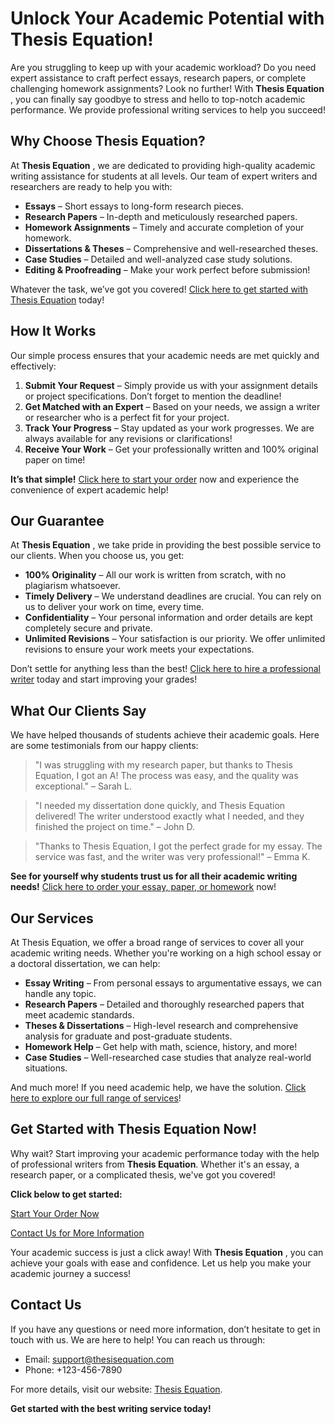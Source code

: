 # Unlock Your Academic Potential with Thesis Equation!

Are you struggling to keep up with your academic workload? Do you need expert assistance to craft perfect essays, research papers, or complete challenging homework assignments? Look no further! With **Thesis Equation** , you can finally say goodbye to stress and hello to top-notch academic performance. We provide professional writing services to help you succeed!

## Why Choose Thesis Equation?

At **Thesis Equation** , we are dedicated to providing high-quality academic writing assistance for students at all levels. Our team of expert writers and researchers are ready to help you with:

- **Essays** – Short essays to long-form research pieces.
- **Research Papers** – In-depth and meticulously researched papers.
- **Homework Assignments** – Timely and accurate completion of your homework.
- **Dissertations & Theses** – Comprehensive and well-researched theses.
- **Case Studies** – Detailed and well-analyzed case study solutions.
- **Editing & Proofreading** – Make your work perfect before submission!

Whatever the task, we’ve got you covered! [Click here to get started with Thesis Equation](https://tinyurl.com/topessay?keyword=thesis+equation) today!

## How It Works

Our simple process ensures that your academic needs are met quickly and effectively:

1. **Submit Your Request** – Simply provide us with your assignment details or project specifications. Don’t forget to mention the deadline!
2. **Get Matched with an Expert** – Based on your needs, we assign a writer or researcher who is a perfect fit for your project.
3. **Track Your Progress** – Stay updated as your work progresses. We are always available for any revisions or clarifications!
4. **Receive Your Work** – Get your professionally written and 100% original paper on time!

**It’s that simple!** [Click here to start your order](https://tinyurl.com/topessay?keyword=thesis+equation) now and experience the convenience of expert academic help!

## Our Guarantee

At **Thesis Equation** , we take pride in providing the best possible service to our clients. When you choose us, you get:

- **100% Originality** – All our work is written from scratch, with no plagiarism whatsoever.
- **Timely Delivery** – We understand deadlines are crucial. You can rely on us to deliver your work on time, every time.
- **Confidentiality** – Your personal information and order details are kept completely secure and private.
- **Unlimited Revisions** – Your satisfaction is our priority. We offer unlimited revisions to ensure your work meets your expectations.

Don’t settle for anything less than the best! [Click here to hire a professional writer](https://tinyurl.com/topessay?keyword=thesis+equation) today and start improving your grades!

## What Our Clients Say

We have helped thousands of students achieve their academic goals. Here are some testimonials from our happy clients:

> "I was struggling with my research paper, but thanks to Thesis Equation, I got an A! The process was easy, and the quality was exceptional." – Sarah L.

> "I needed my dissertation done quickly, and Thesis Equation delivered! The writer understood exactly what I needed, and they finished the project on time." – John D.

> "Thanks to Thesis Equation, I got the perfect grade for my essay. The service was fast, and the writer was very professional!" – Emma K.

**See for yourself why students trust us for all their academic writing needs!** [Click here to order your essay, paper, or homework](https://tinyurl.com/topessay?keyword=thesis+equation) now!

## Our Services

At Thesis Equation, we offer a broad range of services to cover all your academic writing needs. Whether you're working on a high school essay or a doctoral dissertation, we can help:

- **Essay Writing** – From personal essays to argumentative essays, we can handle any topic.
- **Research Papers** – Detailed and thoroughly researched papers that meet academic standards.
- **Theses & Dissertations** – High-level research and comprehensive analysis for graduate and post-graduate students.
- **Homework Help** – Get help with math, science, history, and more!
- **Case Studies** – Well-researched case studies that analyze real-world situations.

And much more! If you need academic help, we have the solution. [Click here to explore our full range of services](https://tinyurl.com/topessay?keyword=thesis+equation)!

## Get Started with Thesis Equation Now!

Why wait? Start improving your academic performance today with the help of professional writers from **Thesis Equation**. Whether it's an essay, a research paper, or a complicated thesis, we've got you covered!

**Click below to get started:**

[Start Your Order Now](https://tinyurl.com/topessay?keyword=thesis+equation)

[Contact Us for More Information](https://tinyurl.com/topessay?keyword=thesis+equation)

Your academic success is just a click away! With **Thesis Equation** , you can achieve your goals with ease and confidence. Let us help you make your academic journey a success!

## Contact Us

If you have any questions or need more information, don’t hesitate to get in touch with us. We are here to help! You can reach us through:

- Email: support@thesisequation.com
- Phone: +123-456-7890

For more details, visit our website: [Thesis Equation](https://tinyurl.com/topessay?keyword=thesis+equation).

**Get started with the best writing service today!**
